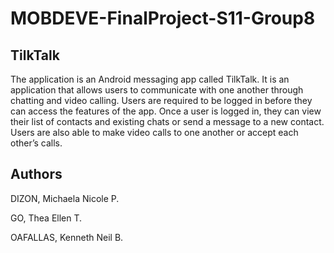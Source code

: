 # MOBDEVE-FinalProject-S11-Group8

## TilkTalk

The application is an Android messaging app called TilkTalk. It is an application that allows users to communicate with
one another through chatting and video calling. Users are required to be logged in before they can access the
features of the app. Once a user is logged in, they can view their list of contacts and existing chats or send a
message to a new contact. Users are also able to make video calls to one another or accept each other’s calls.

## Authors

DIZON, Michaela Nicole P.

GO, Thea Ellen T.

OAFALLAS, Kenneth Neil B.
